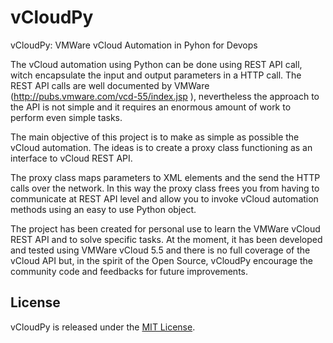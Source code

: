 vCloudPy
========

vCloudPy: VMWare vCloud Automation in Pyhon for Devops

The vCloud automation using Python can be done using REST API call, witch encapsulate the input and output parameters in a HTTP call. The REST API calls are well documented by VMWare (http://pubs.vmware.com/vcd-55/index.jsp ), nevertheless the approach to the API is not simple and it requires an enormous amount of work to perform even simple tasks.

The main objective of this project is to make as simple as possible the vCloud automation. The ideas is to create a proxy class functioning as an interface to vCloud REST API.

The proxy class maps parameters to XML elements and the send the HTTP calls over the network. In this way the proxy class frees you from having to communicate at REST API level and allow you to invoke vCloud automation methods using an easy to use Python object.

The project has been created for personal use to learn the VMWare vCloud REST API and to solve specific tasks. At the moment, it has been developed and tested using VMWare vCloud 5.5 and there is no full coverage of the vCloud API but, in the spirit of the Open Source, vCloudPy encourage the community code and feedbacks for future improvements.

License
-------

vCloudPy is released under the [MIT License](http://www.opensource.org/licenses/MIT).
